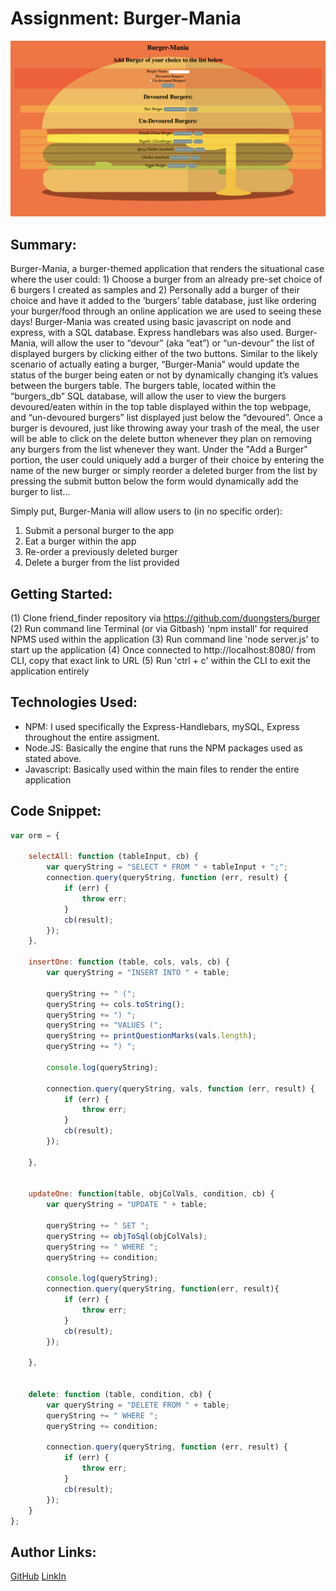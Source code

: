 # Assignment: Burger-Mania

![Screenshot](./public/assets/img/Burger.png)

## Summary:
Burger-Mania, a burger-themed application that renders the situational case where the user could: 1) Choose a burger from an already pre-set choice of 6 burgers I created as samples and 2) Personally add a burger of their choice and have it  added to the ‘burgers’ table database, just like ordering your burger/food through an online application we are used to seeing these days! Burger-Mania was created using basic javascript on node and express, with a SQL database. Express handlebars was also used. Burger-Mania, will allow the user to “devour” (aka “eat”) or “un-devour” the list of displayed burgers by clicking either of the two buttons. Similar to the likely scenario of actually eating a burger, “Burger-Mania” would update the status of the burger being eaten or not by dynamically changing it’s values between the burgers table. The burgers table, located within the “burgers_db” SQL database, will allow the user to view the burgers devoured/eaten within in the top  table displayed within the top webpage, and “un-devoured burgers” list displayed just below the “devoured”.  Once a burger is devoured, just like throwing away your trash of the meal, the user will be able to click on the delete button whenever they plan on removing any burgers from the list whenever they want. Under the "Add a Burger" portion, the user could uniquely add a burger of their choice by entering the name of the new burger or simply reorder a deleted burger from the list by pressing the submit button below the form would dynamically add the burger to list...

Simply put, Burger-Mania will allow users to (in no specific order):

1) Submit a personal burger to the app
2) Eat a burger within the app
3) Re-order a previously deleted burger
4) Delete a burger from the list provided 


## Getting Started:
(1) Clone friend_finder repository via https://github.com/duongsters/burger
(2) Run command line Terminal (or via Gitbash) 'npm install' for required NPMS used within the application
(3) Run command line 'node server.js' to start up the application
(4) Once connected to http://localhost:8080/ from CLI, copy that exact link to URL
(5) Run 'ctrl + c' within the CLI to exit the application entirely

## Technologies Used:
- NPM: I used specifically the Express-Handlebars, mySQL, Express throughout the entire assigment.
- Node.JS: Basically the engine that runs the NPM packages used as stated above.
- Javascript: Basically used within the main files to render the entire application

## Code Snippet:
```javascript
var orm = {

    selectAll: function (tableInput, cb) {
        var queryString = "SELECT * FROM " + tableInput + ";";
        connection.query(queryString, function (err, result) {
            if (err) {
                throw err;
            }
            cb(result);
        });
    },

    insertOne: function (table, cols, vals, cb) {
        var queryString = "INSERT INTO " + table;

        queryString += " (";
        queryString += cols.toString();
        queryString += ") ";
        queryString += "VALUES (";
        queryString += printQuestionMarks(vals.length);
        queryString += ") ";

        console.log(queryString);

        connection.query(queryString, vals, function (err, result) {
            if (err) {
                throw err;
            }
            cb(result);
        });

    },


    updateOne: function(table, objColVals, condition, cb) {
        var queryString = "UPDATE " + table;

        queryString += " SET ";
        queryString += objToSql(objColVals);
        queryString += " WHERE ";
        queryString += condition;

        console.log(queryString);
        connection.query(queryString, function(err, result){
            if (err) {
                throw err;
            }
            cb(result);
        });

    },


    delete: function (table, condition, cb) {
        var queryString = "DELETE FROM " + table;
        queryString += " WHERE ";
        queryString += condition;

        connection.query(queryString, function (err, result) {
            if (err) {
                throw err;
            }
            cb(result);
        });
    }
};

```

## Author Links:
[GitHub](https://github.com/duongsters)
[LinkIn](https://www.linkedin.com/in/theandrewduong/)